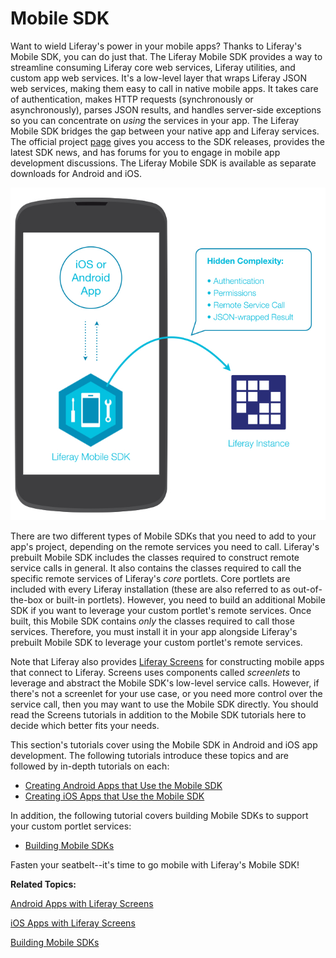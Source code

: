 # Mobile SDK [](id=mobile-sdk)

Want to wield Liferay's power in your mobile apps? Thanks to Liferay's Mobile 
SDK, you can do just that. The Liferay Mobile SDK provides a way to streamline 
consuming Liferay core web services, Liferay utilities, and custom app web 
services. It's a low-level layer that wraps Liferay JSON web services, making 
them easy to call in native mobile apps. It takes care of authentication, makes 
HTTP requests (synchronously or asynchronously), parses JSON results, and 
handles server-side exceptions so you can concentrate on *using* the services in 
your app. The Liferay Mobile SDK bridges the gap between your native app and 
Liferay services. The official project 
[page](https://www.liferay.com/community/liferay-projects/liferay-mobile-sdk/overview) 
gives you access to the SDK releases, provides the latest SDK news, and has 
forums for you to engage in mobile app development discussions. The Liferay 
Mobile SDK is available as separate downloads for Android and iOS. 

![Figure 1: Liferay's Mobile SDK enables your native app to communicate with Liferay.](../../../images/mobile-sdk-diagram.png)

There are two different types of Mobile SDKs that you need to add to your app's 
project, depending on the remote services you need to call. Liferay's prebuilt 
Mobile SDK includes the classes required to construct remote service calls in 
general. It also contains the classes required to call the specific remote 
services of Liferay's *core* portlets. Core portlets are included with every 
Liferay installation (these are also referred to as out-of-the-box or built-in 
portlets). However, you need to build an additional Mobile SDK if you want to 
leverage your custom portlet's remote services. Once built, this Mobile SDK 
contains *only* the classes required to call those services. Therefore, you must 
install it in your app alongside Liferay's prebuilt Mobile SDK to leverage your 
custom portlet's remote services. 

Note that Liferay also provides 
[Liferay Screens](https://www.liferay.com/products/liferay-screens) 
for constructing mobile apps that connect to Liferay. Screens uses components 
called *screenlets* to leverage and abstract the Mobile SDK's low-level service 
calls. However, if there's not a screenlet for your use case, or you need more 
control over the service call, then you may want to use the Mobile SDK directly. 
You should read the Screens tutorials in addition to the Mobile SDK tutorials 
here to decide which better fits your needs. 

This section's tutorials cover using the Mobile SDK in Android and iOS app 
development. The following tutorials introduce these topics and are followed by 
in-depth tutorials on each: 

- [Creating Android Apps that Use the Mobile SDK](/develop/tutorials/-/knowledge_base/7-1/creating-android-apps-that-use-the-mobile-sdk)
- [Creating iOS Apps that Use the Mobile SDK](/develop/tutorials/-/knowledge_base/7-1/creating-ios-apps-that-use-the-mobile-sdk)

In addition, the following tutorial covers building Mobile SDKs to support your 
custom portlet services: 

- [Building Mobile SDKs](/develop/tutorials/-/knowledge_base/7-1/building-mobile-sdks)

Fasten your seatbelt--it's time to go mobile with Liferay's Mobile SDK! 

**Related Topics:**

[Android Apps with Liferay Screens](/develop/tutorials/-/knowledge_base/7-1/android-apps-with-liferay-screens)

[iOS Apps with Liferay Screens](/develop/tutorials/-/knowledge_base/7-1/ios-apps-with-liferay-screens)

[Building Mobile SDKs](/develop/tutorials/-/knowledge_base/7-1/building-mobile-sdks)
